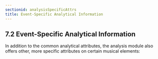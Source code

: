 ```yaml
---
sectionid: analysisSpecificAttrs
title: Event-Specific Analytical Information
---
```



<h2 id="analysisSpecificAttrs">
   <span class="headingNumber">7.2</span>
   <span class="head">Event-Specific Analytical Information</span>
</h2>
In addition to the common analytical attributes, the analysis module also offers other,
more
specific attributes on certain musical elements:



<span class="specList">
   
   <span class="specDesc"></span>
   
   <span class="specDesc"></span>
   
   <span class="specDesc"></span>
   
   <span class="specDesc"></span>
   
   <span class="specDesc"></span>
   
   <span class="specDesc"></span>
   
</span>








